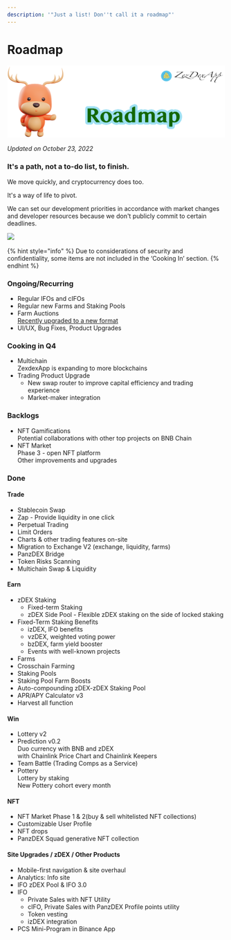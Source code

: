 ```yaml
---
description: '"Just a list! Don''t call it a roadmap"'
---
```


# Roadmap

![](.gitbook/images/roadmap-header.png)

_Updated on October 23, 2022_

### It's a path, not a to-do list, to finish.

We move quickly, and cryptocurrency does too.

It's a way of life to pivot.

We can set our development priorities in accordance with market changes and developer resources because we don't publicly commit to certain deadlines.

![](<.gitbook/images/2022 Q4.png>)

{% hint style="info" %}
Due to considerations of security and confidentiality, some items are not included in the ‘Cooking In’ section.
{% endhint %}

### Ongoing/Recurring

- Regular IFOs and cIFOs
- Regular new Farms and Staking Pools&#x20;
- Farm Auctions\
  [Recently upgraded to a new format](https://medium.com/panzDEXswap/reinventing-recipe-new-updates-to-panzDEXswap-farm-auctions-2ade3a0283b3?source=collection_home---4------3-----------------------)
- UI/UX, Bug Fixes, Product Upgrades

### Cooking in Q4

- Multichain\
  ZexdexApp is expanding to more blockchains
- Trading Product Upgrade
  - New swap router to improve capital efficiency and trading experience
  - Market-maker integration

### Backlogs

- NFT Gamifications\
  Potential collaborations with other top projects on BNB Chain
- NFT Market \
  Phase 3 - open NFT platform\
  Other improvements and upgrades

### Done

#### Trade

- Stablecoin Swap
- Zap - Provide liquidity in one click
- Perpetual Trading
- Limit Orders
- Charts & other trading features on-site
- Migration to Exchange V2 (exchange, liquidity, farms)
- PanzDEX Bridge
- Token Risks Scanning
- Multichain Swap & Liquidity

#### Earn

- zDEX Staking
  - Fixed-term Staking
  - zDEX Side Pool - Flexible zDEX staking on the side of locked staking
- Fixed-Term Staking Benefits&#x20;
  - izDEX, IFO benefits
  - vzDEX, weighted voting power
  - bzDEX, farm yield booster
  - Events with well-known projects
- Farms
- Crosschain Farming
- Staking Pools
- Staking Pool Farm Boosts
- Auto-compounding zDEX-zDEX Staking Pool
- APR/APY Calculator v3
- Harvest all function

#### Win

- Lottery v2
- Prediction v0.2\
  Duo currency with BNB and zDEX\
  with Chainlink Price Chart and Chainlink Keepers
- Team Battle (Trading Comps as a Service)
- Pottery\
  Lottery by staking\
  New Pottery cohort every month

#### NFT

- NFT Market Phase 1 & 2(buy & sell whitelisted NFT collections)
- Customizable User Profile
- NFT drops
- PanzDEX Squad generative NFT collection

#### Site Upgrades / zDEX / Other Products

- Mobile-first navigation & site overhaul
- Analytics: Info site
- IFO zDEX Pool & IFO 3.0
- IFO
  - Private Sales with NFT Utility
  - cIFO, Private Sales with PanzDEX Profile points utility
  - Token vesting
  - izDEX integration
- PCS Mini-Program in Binance App
